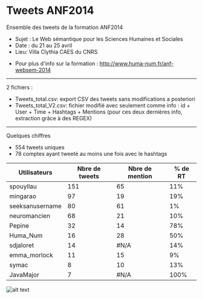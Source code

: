 Tweets ANF2014
=======================
Ensemble des tweets de la formation ANF2014 
- Sujet : Le Web sémantique pour les Sciences Humaines et Sociales
- Date : du 21 au 25 avril
- Lieu: Villa Clythia CAES du CNRS
+ Pour plus d'info sur la formation : http://www.huma-num.fr/anf-websem-2014

-----

2 fichiers :
- Tweets_total.csv: export CSV des tweets sans modifications a posteriori
- Tweets_total_V2.csv: fichier modifié avec seulement comme info : id + User + Time + Hashtags + Mentions (pour ces deux dernières info, extraction grâce à des REGEX)

----- 

Quelques chiffres

- 554 tweets uniques 
- 78 comptes ayant tweeté au moins une fois avec le hashtags


Utilisateurs | Nbre de tweets | Nbre de mention | % de RT
--- | --- | --- | ---
spouyllau |	151	| 65	| 11%|
mingarao	| 97	|19	|19%|
seeksanusername|	80|	61|	1%|
neuromancien	|68|	21|	10%|
Pepine	|32	|14	|78%|
Huma_Num	|16	|28	|50%|
sdjaloret|	14|	#N/A|	14%|
emma_morlock	|11	|15|	9%|
symac	|8	|10	|13%|
JavaMajor	|7	|#N/A|	100%|


![alt text](https://www.dropbox.com/s/uv5ug12gwyr8029/tototototototo.png?dl=0)
